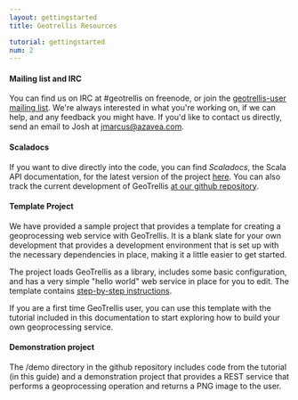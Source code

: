 ```yaml
---
layout: gettingstarted
title: Geotrellis Resources

tutorial: gettingstarted
num: 2
---
```


#### Mailing list and IRC
You can find us on IRC at #geotrellis on freenode, or join the [geotrellis-user mailing list](https://groups.google.com/group/geotrellis-user).  We're always interested in what you're working on, if we can help, and any feedback you might have.  If you'd like to contact us directly, send an email to Josh at jmarcus@azavea.com.  

#### Scaladocs

If you want to dive directly into the code, you can find *Scaladocs*, the Scala API documentation, for the latest version of the project [here]($siteBaseUrl$/latest/api/index.html#geotrellis.package).  You can also track the current development of GeoTrellis [at our github repository](http://github.com/azavea/geotrellis).

#### Template Project

We have provided a sample project that provides a template for creating a 
geoprocessing web service with GeoTrellis. It is a blank slate for your own
development that provides a development environment that is set up with the
necessary dependencies in place, making it a little easier to get started.

The project loads GeoTrellis as a library, includes some basic configuration,
and has a very simple "hello world" web service in place for you to edit.
The template contains [step-by-step instructions](https://github.com/geotrellis/geotrellis.g8).

If you are a first time GeoTrellis user, you can use this template with the
tutorial included in this documentation to start exploring how to build your
own geoprocessing service.

#### Demonstration project

The /demo directory in the github repository includes code from the tutorial (in this guide) and a
demonstration project that provides a REST service that performs a geoprocessing operation and returns a
PNG image to the user.
